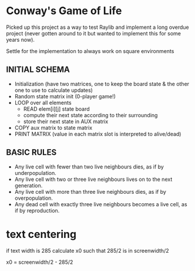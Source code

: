 # Conway's Game of Life

Picked up this project as a way to test Raylib and implement a long overdue project (never gotten around to it but wanted to implement this for some years now).

Settle for the implementation to always work on square environments

## INITIAL SCHEMA
- Initialization (have two matrices, one to keep the board state & the other one to use to calculate updates)
- Random state matrix init (0-player game!)
- LOOP over all elements
    - READ elem[i][j] state board
    - compute their next state according to their surrounding
    - store their next state in AUX matrix
- COPY aux matrix to state matrix
- PRINT MATRIX (value in each matrix slot is interpreted to alive/dead)

## BASIC RULES
- Any live cell with fewer than two live neighbours dies, as if by underpopulation.
- Any live cell with two or three live neighbours lives on to the next generation.
- Any live cell with more than three live neighbours dies, as if by overpopulation.
- Any dead cell with exactly three live neighbours becomes a live cell, as if by reproduction.

# text centering
if text width is 285
calculate x0 such that 285/2 is in screenwidth/2

x0 = screenwidth/2 - 285/2